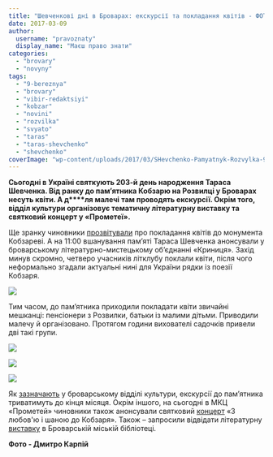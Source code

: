 ```yaml
---
title: "Шевченкові дні в Броварах: екскурсії та покладання квітів - ФОТОРЕПОРТАЖ"
date: 2017-03-09
author: 
  username: "pravoznaty"
  display_name: "Маєш право знати"
categories: 
  - "brovary"
  - "novyny"
tags: 
  - "9-bereznya"
  - "brovary"
  - "vibir-redaktsiyi"
  - "kobzar"
  - "novini"
  - "rozvilka"
  - "svyato"
  - "taras"
  - "taras-shevchenko"
  - "shevchenko"
coverImage: "wp-content/uploads/2017/03/SHevchenko-Pamyatnyk-Rozvylka-9-bereznya_00004.jpg"
---
```


**Сьогодні в Україні святкують 203-й день народження Тараса Шевченка. Від ранку до пам’ятника Кобзарю на Розвилці у Броварах несуть квіти. А д****ля малечі** **там проводять екскурсії. Окрім того, відділ культури організовує тематичну літературну виставку та святковий концерт у «Прометеї».**

Ще зранку чиновники [прозвітували](https://www.kulturabr.kiev.ua/afisha/viddil-kultury/pokladannya-kvitiv-do-pamyatnyka-tgshevchenku) про покладання квітів до монумента Кобзареві. А на 11:00 вшанування пам’яті Тараса Шевченка анонсували у броварському літературно-мистецькому об’єднанні «Криниця». Захід минув скромно, четверо учасників літклубу поклали квіти, після чого неформально згадали актуальні нині для України рядки із поезії Кобзаря.

[![](https://mpz.brovary.org/wp-content/uploads/2017/03/SHevchenko-Pamyatnyk-Rozvylka-9-bereznya_00019.jpg)](https://mpz.brovary.org/wp-content/uploads/2017/03/SHevchenko-Pamyatnyk-Rozvylka-9-bereznya_00019.jpg)

Тим часом, до пам’ятника приходили покладати квіти звичайні мешканці: пенсіонери з Розвилки, батьки із малими дітьми. Приводили малечу й організовано. Протягом години вихователі садочків привели дві такі групи.

[![](https://mpz.brovary.org/wp-content/uploads/2017/03/SHevchenko-Pamyatnyk-Rozvylka-9-bereznya_00003.jpg)](https://mpz.brovary.org/wp-content/uploads/2017/03/SHevchenko-Pamyatnyk-Rozvylka-9-bereznya_00003.jpg)

[![](https://mpz.brovary.org/wp-content/uploads/2017/03/SHevchenko-Pamyatnyk-Rozvylka-9-bereznya_00006.jpg)](https://mpz.brovary.org/wp-content/uploads/2017/03/SHevchenko-Pamyatnyk-Rozvylka-9-bereznya_00006.jpg)

[![](https://mpz.brovary.org/wp-content/uploads/2017/03/SHevchenko-Pamyatnyk-Rozvylka-9-bereznya_00011.jpg)](https://mpz.brovary.org/wp-content/uploads/2017/03/SHevchenko-Pamyatnyk-Rozvylka-9-bereznya_00011.jpg)

Як [зазначають](https://www.kulturabr.kiev.ua/content/provedennya-tematychnyh-ekskursiy-prysvyachenyh-velykomu-kobzaryu-v-kobzareviy-svitlyci-ta-0) у броварському відділі культури, екскурсії до пам’ятника триватимуть до кінця місяця. Окрім іншого, на сьогодні в МКЦ «Прометей» чиновники також анонсували святковий [концерт](https://www.kulturabr.kiev.ua/afisha/viddil-kultury/z-lyubovyu-i-shanoyu-do-kobzarya) «З любов'ю і шаною до Кобзаря». Також – запросили відвідати літературну [виставку](https://www.facebook.com/groups/brovary/permalink/1564773990219228/) в Броварській міській бібліотеці.

**Фото - Дмитро Карпій**
